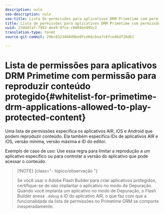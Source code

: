 ```yaml
---
description: nulo
seo-description: nulo
seo-title: Lista de permissões para aplicativos DRM Primetime com permissão para reproduzir conteúdo protegido
title: Lista de permissões para aplicativos DRM Primetime com permissão para reproduzir conteúdo protegido
uuid: 23dd4faf-7992-4ee9-97ce-c6004ee995c2
translation-type: tm+mt
source-git-commit: 29bc8323460d9be0fce66cbea7c6fce46df20d61

---
```



# Lista de permissões para aplicativos DRM Primetime com permissão para reproduzir conteúdo protegido{#whitelist-for-primetime-drm-applications-allowed-to-play-protected-content}

Uma lista de permissões especifica os aplicativos AIR, iOS e Android que podem reproduzir conteúdo. Ela também especifica IDs de aplicativos AIR e iOS, versão mínima, versão máxima e ID do editor.

Exemplo de caso de uso: Use essa regra para limitar a reprodução a um aplicativo específico ou para controlar a versão do aplicativo que pode acessar o conteúdo.

>[!NOTE] {class=&quot;- tópico/observação &quot;}
>
>Se você usar o Adobe Flash Builder para criar aplicativos protegidos, certifique-se de não implantar o aplicativo no modo de Depuração. Quando você implanta um aplicativo no modo de Depuração, o Flash Builder anexa `.debug` à ID do aplicativo AIR, o que faz com que a funcionalidade da lista de permissões no Primetime DRM se comporte inesperadamente.

